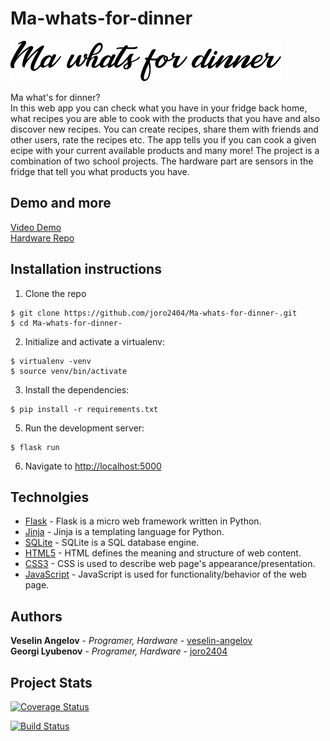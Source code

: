 # Ma-whats-for-dinner

![Logo](/app/static/img/core-img/logo.png)

Ma what's for dinner?  
In this web app you can check what you have in your fridge back home, what recipes you are able to cook with the products that you have and also discover new recipes.
You can create recipes, share them with friends and other users, rate the recipes etc.
The app tells you if you can cook a given ecipe with your current available products and many more!
The project is a combination of two school projects. The hardware part are sensors in the fridge that tell you what products you have.


## Demo and more
[Video Demo](https://youtu.be/TdikHEJOIYo)<br/>
[Hardware Repo](https://github.com/veselin-angelov/ma-whats-for-dinner-hardware)

## Installation instructions

1. Clone the repo
  ```
  $ git clone https://github.com/joro2404/Ma-whats-for-dinner-.git
  $ cd Ma-whats-for-dinner-
  ```

2. Initialize and activate a virtualenv:
  ```
  $ virtualenv -venv
  $ source venv/bin/activate
  ```

3. Install the dependencies:
  ```
  $ pip install -r requirements.txt
  ```

5. Run the development server:
  ```
  $ flask run
  ```

6. Navigate to [http://localhost:5000](http://localhost:5000)

## Technolgies

* [Flask](https://flask.palletsprojects.com/en/1.1.x/) - Flask is a micro web framework written in Python.
* [Jinja](https://jinja.palletsprojects.com/en/2.11.x/) - Jinja is a templating language for Python.
* [SQLite](https://www.sqlite.org/index.html) - SQLite is a SQL database engine.
* [HTML5](https://developer.mozilla.org/en-US/docs/Web/HTML) - HTML defines the meaning and structure of web content.
* [CSS3](https://developer.mozilla.org/en-US/docs/Archive/CSS3) - CSS is used to describe web page's appearance/presentation.
* [JavaScript](https://www.javascript.com/) - JavaScript is used for functionality/behavior of the web page.

## Authors

**Veselin Angelov** - *Programer, Hardware* - [veselin-angelov](https://github.com/veselin-angelov)<br/>
**Georgi Lyubenov** - *Programer, Hardware* - [joro2404](https://github.com/joro2404)

## Project Stats
[![Coverage Status](https://coveralls.io/repos/github/joro2404/Ma-whats-for-dinner-/badge.svg?branch=master)](https://coveralls.io/github/joro2404/Ma-whats-for-dinner-?branch=master)  

[![Build Status](https://travis-ci.org/joro2404/Ma-whats-for-dinner-.svg?branch=master)](https://travis-ci.org/joro2404/Ma-whats-for-dinner-)